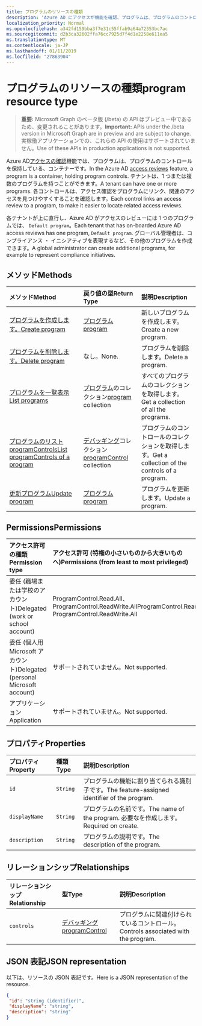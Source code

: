 ```yaml
---
title: プログラムのリソースの種類
description: 'Azure AD にアクセスが機能を確認、プログラムは、プログラムのコントロールを保持しているコンテナーです。 テナントは、1 つまたは複数のプログラムを持つことができます。  各コントロールは、アクセス確認をプログラムにリンク、関連のアクセスを見つけやすくすることを確認します。  '
localization_priority: Normal
ms.openlocfilehash: a342fd159bba3f7e31c55ffab9a64a72353bc7ac
ms.sourcegitcommit: d2b3ca32602ffa76cc7925d7f4d1e2258e611ea5
ms.translationtype: MT
ms.contentlocale: ja-JP
ms.lasthandoff: 01/11/2019
ms.locfileid: "27863904"
---
```

# <a name="program-resource-type"></a><span data-ttu-id="52ff2-105">プログラムのリソースの種類</span><span class="sxs-lookup"><span data-stu-id="52ff2-105">program resource type</span></span>

> <span data-ttu-id="52ff2-106">**重要:** Microsoft Graph のベータ版 (/beta) の API はプレビュー中であるため、変更されることがあります。</span><span class="sxs-lookup"><span data-stu-id="52ff2-106">**Important:** APIs under the /beta version in Microsoft Graph are in preview and are subject to change.</span></span> <span data-ttu-id="52ff2-107">実稼働アプリケーションでの、これらの API の使用はサポートされていません。</span><span class="sxs-lookup"><span data-stu-id="52ff2-107">Use of these APIs in production applications is not supported.</span></span>

<span data-ttu-id="52ff2-108">Azure AD[アクセスの確認](accessreviews-root.md)機能では、プログラムは、プログラムのコントロールを保持している、コンテナーです。</span><span class="sxs-lookup"><span data-stu-id="52ff2-108">In the Azure AD [access reviews](accessreviews-root.md) feature, a program is a container, holding program controls.</span></span> <span data-ttu-id="52ff2-109">テナントは、1 つまたは複数のプログラムを持つことができます。</span><span class="sxs-lookup"><span data-stu-id="52ff2-109">A tenant can have one or more programs.</span></span>  <span data-ttu-id="52ff2-110">各コントロールは、アクセス確認をプログラムにリンク、関連のアクセスを見つけやすくすることを確認します。</span><span class="sxs-lookup"><span data-stu-id="52ff2-110">Each control links an access review to a program, to make it easier to locate related access reviews.</span></span>  

<span data-ttu-id="52ff2-111">各テナントが上に直行し、Azure AD がアクセスのレビューには 1 つのプログラムでは、 `Default program`。</span><span class="sxs-lookup"><span data-stu-id="52ff2-111">Each tenant that has on-boarded Azure AD access reviews has one program, `Default program`.</span></span>  <span data-ttu-id="52ff2-112">グローバル管理者は、コンプライアンス ・ イニシアティブを表現するなど、その他のプログラムを作成できます。</span><span class="sxs-lookup"><span data-stu-id="52ff2-112">A global administrator can create additional programs, for example to represent compliance initiatives.</span></span> 


## <a name="methods"></a><span data-ttu-id="52ff2-113">メソッド</span><span class="sxs-lookup"><span data-stu-id="52ff2-113">Methods</span></span>

| <span data-ttu-id="52ff2-114">メソッド</span><span class="sxs-lookup"><span data-stu-id="52ff2-114">Method</span></span>           | <span data-ttu-id="52ff2-115">戻り値の型</span><span class="sxs-lookup"><span data-stu-id="52ff2-115">Return Type</span></span>    |<span data-ttu-id="52ff2-116">説明</span><span class="sxs-lookup"><span data-stu-id="52ff2-116">Description</span></span>|
|:---------------|:--------|:----------|
|[<span data-ttu-id="52ff2-117">プログラムを作成します。</span><span class="sxs-lookup"><span data-stu-id="52ff2-117">Create program</span></span>](../api/program-create.md) |   [<span data-ttu-id="52ff2-118">プログラム</span><span class="sxs-lookup"><span data-stu-id="52ff2-118">program</span></span>](program.md)   |   <span data-ttu-id="52ff2-119">新しいプログラムを作成します。</span><span class="sxs-lookup"><span data-stu-id="52ff2-119">Create a new program.</span></span>|
|[<span data-ttu-id="52ff2-120">プログラムを削除します。</span><span class="sxs-lookup"><span data-stu-id="52ff2-120">Delete program</span></span>](../api/program-delete.md) |   <span data-ttu-id="52ff2-121">なし。</span><span class="sxs-lookup"><span data-stu-id="52ff2-121">None.</span></span>   |   <span data-ttu-id="52ff2-122">プログラムを削除します。</span><span class="sxs-lookup"><span data-stu-id="52ff2-122">Delete a program.</span></span>|
|[<span data-ttu-id="52ff2-123">プログラムを一覧表示</span><span class="sxs-lookup"><span data-stu-id="52ff2-123">List programs</span></span>](../api/program-list.md) |  <span data-ttu-id="52ff2-124">[プログラム](program.md)のコレクション</span><span class="sxs-lookup"><span data-stu-id="52ff2-124">[program](program.md) collection</span></span>|   <span data-ttu-id="52ff2-125">すべてのプログラムのコレクションを取得します。</span><span class="sxs-lookup"><span data-stu-id="52ff2-125">Get a collection of all the programs.</span></span>|
|[<span data-ttu-id="52ff2-126">プログラムのリスト programControls</span><span class="sxs-lookup"><span data-stu-id="52ff2-126">List programControls of a program</span></span>](../api/program-listcontrols.md) |      <span data-ttu-id="52ff2-127">[デバッギング](programcontrol.md)コレクション</span><span class="sxs-lookup"><span data-stu-id="52ff2-127">[programControl](programcontrol.md) collection</span></span>| <span data-ttu-id="52ff2-128">プログラムのコントロールのコレクションを取得します。</span><span class="sxs-lookup"><span data-stu-id="52ff2-128">Get a collection of the controls of a program.</span></span>|
|[<span data-ttu-id="52ff2-129">更新プログラム</span><span class="sxs-lookup"><span data-stu-id="52ff2-129">Update program</span></span>](../api/program-update.md) |   [<span data-ttu-id="52ff2-130">プログラム</span><span class="sxs-lookup"><span data-stu-id="52ff2-130">program</span></span>](program.md)|  <span data-ttu-id="52ff2-131">プログラムを更新します。</span><span class="sxs-lookup"><span data-stu-id="52ff2-131">Update a program.</span></span>|

## <a name="permissions"></a><span data-ttu-id="52ff2-132">Permissions</span><span class="sxs-lookup"><span data-stu-id="52ff2-132">Permissions</span></span>

|<span data-ttu-id="52ff2-133">アクセス許可の種類</span><span class="sxs-lookup"><span data-stu-id="52ff2-133">Permission type</span></span>                        | <span data-ttu-id="52ff2-134">アクセス許可 (特権の小さいものから大きいものへ)</span><span class="sxs-lookup"><span data-stu-id="52ff2-134">Permissions (from least to most privileged)</span></span>              |
|:--------------------------------------|:---------------------------------------------------------|
|<span data-ttu-id="52ff2-135">委任 (職場または学校のアカウント)</span><span class="sxs-lookup"><span data-stu-id="52ff2-135">Delegated (work or school account)</span></span>     | <span data-ttu-id="52ff2-136">ProgramControl.Read.All、ProgramControl.ReadWrite.All</span><span class="sxs-lookup"><span data-stu-id="52ff2-136">ProgramControl.Read.All, ProgramControl.ReadWrite.All</span></span> |
|<span data-ttu-id="52ff2-137">委任 (個人用 Microsoft アカウント)</span><span class="sxs-lookup"><span data-stu-id="52ff2-137">Delegated (personal Microsoft account)</span></span> | <span data-ttu-id="52ff2-138">サポートされていません。</span><span class="sxs-lookup"><span data-stu-id="52ff2-138">Not supported.</span></span> |
|<span data-ttu-id="52ff2-139">アプリケーション</span><span class="sxs-lookup"><span data-stu-id="52ff2-139">Application</span></span>                            | <span data-ttu-id="52ff2-140">サポートされていません。</span><span class="sxs-lookup"><span data-stu-id="52ff2-140">Not supported.</span></span> |


## <a name="properties"></a><span data-ttu-id="52ff2-141">プロパティ</span><span class="sxs-lookup"><span data-stu-id="52ff2-141">Properties</span></span>
| <span data-ttu-id="52ff2-142">プロパティ</span><span class="sxs-lookup"><span data-stu-id="52ff2-142">Property</span></span>     | <span data-ttu-id="52ff2-143">種類</span><span class="sxs-lookup"><span data-stu-id="52ff2-143">Type</span></span>   |<span data-ttu-id="52ff2-144">説明</span><span class="sxs-lookup"><span data-stu-id="52ff2-144">Description</span></span>|
|:---------------|:--------|:----------|
| `id`                        |`String`                              |  <span data-ttu-id="52ff2-145">プログラムの機能に割り当てられる識別子です。</span><span class="sxs-lookup"><span data-stu-id="52ff2-145">The feature-assigned identifier of the program.</span></span>                    |
| `displayName`               |`String`                              |  <span data-ttu-id="52ff2-146">プログラムの名前です。</span><span class="sxs-lookup"><span data-stu-id="52ff2-146">The name of the program.</span></span>  <span data-ttu-id="52ff2-147">必要なを作成します。</span><span class="sxs-lookup"><span data-stu-id="52ff2-147">Required on create.</span></span>                  |
| `description`               |`String`                              |  <span data-ttu-id="52ff2-148">プログラムの説明です。</span><span class="sxs-lookup"><span data-stu-id="52ff2-148">The description of the program.</span></span>           |

## <a name="relationships"></a><span data-ttu-id="52ff2-149">リレーションシップ</span><span class="sxs-lookup"><span data-stu-id="52ff2-149">Relationships</span></span>
| <span data-ttu-id="52ff2-150">リレーションシップ</span><span class="sxs-lookup"><span data-stu-id="52ff2-150">Relationship</span></span> | <span data-ttu-id="52ff2-151">型</span><span class="sxs-lookup"><span data-stu-id="52ff2-151">Type</span></span>   |<span data-ttu-id="52ff2-152">説明</span><span class="sxs-lookup"><span data-stu-id="52ff2-152">Description</span></span>|
|:---------------|:--------|:----------|
| `controls`                  |[<span data-ttu-id="52ff2-153">デバッギング</span><span class="sxs-lookup"><span data-stu-id="52ff2-153">programControl</span></span>](programcontrol.md) | <span data-ttu-id="52ff2-154">プログラムに関連付けられているコントロール。</span><span class="sxs-lookup"><span data-stu-id="52ff2-154">Controls associated with the program.</span></span> |

## <a name="json-representation"></a><span data-ttu-id="52ff2-155">JSON 表記</span><span class="sxs-lookup"><span data-stu-id="52ff2-155">JSON representation</span></span>

<span data-ttu-id="52ff2-156">以下は、リソースの JSON 表記です。</span><span class="sxs-lookup"><span data-stu-id="52ff2-156">Here is a JSON representation of the resource.</span></span>

<!-- {
  "blockType": "resource",
  "optionalProperties": [

  ],
  "@odata.type": "microsoft.graph.program"
}-->

```json
{
 "id": "string (identifier)",
 "displayName": "string",
 "description": "string"
}

```

<!-- {
  "type": "#page.annotation",
  "description": "program resource",
  "keywords": "",
  "section": "documentation",
  "tocPath": ""
}-->
